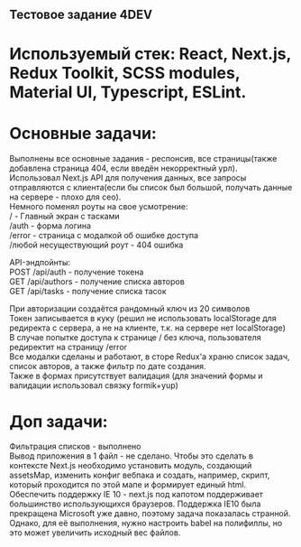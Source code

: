 ## Тестовое задание 4DEV

# Используемый стек: React, Next.js, Redux Toolkit, SCSS modules, Material UI, Typescript, ESLint.

# Основные задачи:

Выполнены все основные задания - респонсив, все страницы(также добавлена страница 404, если введён некорректный урл).  
Использовал Next.js API для получения данных, все запросы отправляются с клиента(если бы список был большой, получать данные на сервере - плохо для сео).  
Немного поменял роуты на свое усмотрение:  
/ - Главный экран с тасками  
/auth - форма логина  
/error - страница с модалкой об ошибке доступа  
/любой несуществующий роут - 404 ошибка

API-эндпойнты:  
POST /api/auth - получение токена  
GET /api/authors - получение списка авторов  
GET /api/tasks - получение списка тасок

При авторизации создаётся рандомный ключ из 20 символов  
Токен записывается в куку (решил не использовать localStorage для редиректа с сервера, а не на клиенте, т.к. на сервере нет localStorage)  
В случае попытке доступа к странице / без ключа, пользователя редиректит на страницу /error  
Все модалки сделаны и работают, в сторе Redux'a храню список задач, список авторов, а также фильтр по дате создания.  
Также в формах присутствует валидация (для значений формы и валидации использовал связку formik+yup)

# Доп задачи:

Фильтрация списков - выполнено  
Вывод приложения в 1 файл - не сделано. Чтобы это сделать в контексте Next.js необходимо установить модуль, создающий assetsMap, изменить конфиг вебпака и создать, например, скрипт, который проходится по этой мапе и формирует единый html.  
Обеспечить поддержку IE 10 - next.js под капотом поддерживает большинство использующихся браузеров. Поддержка IE10 была прекращена Microsoft уже давно, поэтому задача показалась странной. Однако, для её выполнения, нужно настроить babel на полифиллы, но это может увеличить исходный вес файлов.
